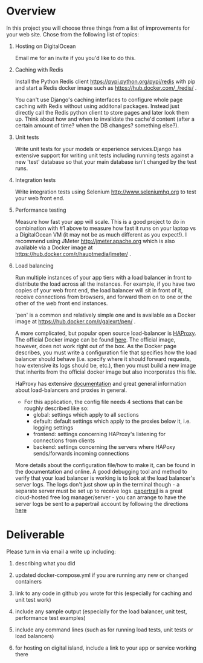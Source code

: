 Overview
========

In this project you will choose three things from a list of improvements for your web site.
Chose from the following list of topics:

1. Hosting on DigitalOcean
    
      Email me for an invite if you you'd like to do this.
    
2. Caching with Redis
    
      Install the Python Redis client https://pypi.python.org/pypi/redis with pip and
      start a Redis docker image such as https://hub.docker.com/_/redis/ .
      
      You can't use Django's caching interfaces to configure whole page caching with Redis without using additonal packages. Instead just directly call the Redis python client to store pages and later look them up. Think about how and when
      to invalidate the cache'd content (after a certain amount of time? when the DB changes? something else?).
    
3. Unit tests
    
      Write unit tests for your models or experience services.Django has extensive support for writing unit tests
      including running tests against a new 'test' database so that your main database isn't changed
      by the test runs.
    
4. Integration tests
    
      Write integration tests using Selenium http://www.seleniumhq.org to test your web front end.
    
5. Performance testing
    
      Measure how fast your app will scale. This is a good project to do in combination with #1 above
      to measure how fast it runs on your laptop vs a DigitalOcean VM (it may not be as much different
      as you expect!). I recommend using JMeter http://jmeter.apache.org which is also available via
      a Docker image at https://hub.docker.com/r/hauptmedia/jmeter/ .
    
6. Load balancing
    
      Run multiple instances of your app tiers with a load balancer in front to distribute the load across
      all the instances. For example, if you have two copies of your web front end, the load balancer will
      sit in front of it, receive connections from browsers, and forward them on to one or the other
      of the web front end instances.
      
      'pen' is a common and relatively simple one and is available 
      as a Docker image at https://hub.docker.com/r/galexrt/pen/ .
      
      A more complicated, but popular open source load-balancer is [HAProxy](https://en.wikipedia.org/wiki/HAProxy).
      The official Docker image can be found [here](https://hub.docker.com/_/haproxy/).
      The official image, however, does not work right out of the box. As the Docker page describes, you must write a
      configuration file that specifies how the load balancer should behave (i.e. specify where it should forward requests,
      how extensive its logs should be, etc.), then you must build a new image that inherits from the official docker image but
      also incorporates this file.
      
      HaProxy has extensive [documentation](http://cbonte.github.io/haproxy-dconv/1.6/intro.html) and great general information
      about load-balancers and proxies in general.
      
      - For this application, the config file needs 4 sections that can be roughly described like so:
        * global: settings which apply to all sections
        * default: default settings which apply to the proxies below it, i.e. logging settings
        * frontend: settings concerning HAProxy's listening for connections from clients
        * backend: settings concerning the servers where HAPoxy sends/forwards incoming connections
            
      More details about the configuration file/how to make it, can be found in the documentation and online.
      A good debugging tool and method to verify that your load balancer is working is to look at the load balancer's 
      server logs. The logs don't just show up in the terminal though - a separate server must be set up to receive logs.
      [papertrail](https://papertrailapp.com/) is a great cloud-hosted free log manager/server - you can arrange to
      have the server logs be sent to a papertrail account by following the directions [here](http://help.papertrailapp.com/kb/configuration/haproxy/)
      
      
      
Deliverable
===========

Please turn in via email a write up including:

1. describing what you did

2. updated docker-compose.yml if you are running any new or changed containers
 
2. link to any code in github you wrote for this (especially for caching and unit test work)

3. include any sample output (especially for the load balancer, unit test, performance test examples)

4. include any command lines (such as for running load tests, unit tests or load balancers)

5. for hosting on digital island, include a link to your app or service working there
